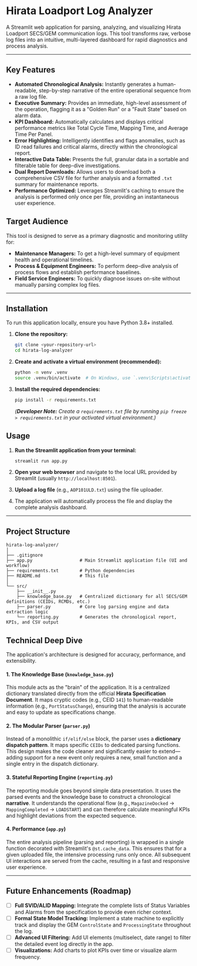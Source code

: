 # Hirata Loadport Log Analyzer

A Streamlit web application for parsing, analyzing, and visualizing Hirata Loadport SECS/GEM communication logs. This tool transforms raw, verbose log files into an intuitive, multi-layered dashboard for rapid diagnostics and process analysis.

---

## Key Features

-   **Automated Chronological Analysis:** Instantly generates a human-readable, step-by-step narrative of the entire operational sequence from a raw log file.
-   **Executive Summary:** Provides an immediate, high-level assessment of the operation, flagging it as a "Golden Run" or a "Fault State" based on alarm data.
-   **KPI Dashboard:** Automatically calculates and displays critical performance metrics like Total Cycle Time, Mapping Time, and Average Time Per Panel.
-   **Error Highlighting:** Intelligently identifies and flags anomalies, such as ID read failures and critical alarms, directly within the chronological report.
-   **Interactive Data Table:** Presents the full, granular data in a sortable and filterable table for deep-dive investigations.
-   **Dual Report Downloads:** Allows users to download both a comprehensive CSV file for further analysis and a formatted `.txt` summary for maintenance reports.
-   **Performance Optimized:** Leverages Streamlit's caching to ensure the analysis is performed only once per file, providing an instantaneous user experience.

## Target Audience

This tool is designed to serve as a primary diagnostic and monitoring utility for:

-   **Maintenance Managers:** To get a high-level summary of equipment health and operational timelines.
-   **Process & Equipment Engineers:** To perform deep-dive analysis of process flows and establish performance baselines.
-   **Field Service Engineers:** To quickly diagnose issues on-site without manually parsing complex log files.

---

## Installation

To run this application locally, ensure you have Python 3.8+ installed.

1.  **Clone the repository:**
    ```bash
    git clone <your-repository-url>
    cd hirata-log-analyzer
    ```

2.  **Create and activate a virtual environment (recommended):**
    ```bash
    python -m venv .venv
    source .venv/bin/activate  # On Windows, use `.venv\Scripts\activate`
    ```

3.  **Install the required dependencies:**
    ```bash
    pip install -r requirements.txt
    ```
    *(**Developer Note:** Create a `requirements.txt` file by running `pip freeze > requirements.txt` in your activated virtual environment.)*

## Usage

1.  **Run the Streamlit application from your terminal:**
    ```bash
    streamlit run app.py
    ```

2.  **Open your web browser** and navigate to the local URL provided by Streamlit (usually `http://localhost:8501`).

3.  **Upload a log file** (e.g., `AOP101ULD.txt`) using the file uploader.

4.  The application will automatically process the file and display the complete analysis dashboard.

---

## Project Structure

```
hirata-log-analyzer/
│
├── .gitignore
├── app.py                  # Main Streamlit application file (UI and workflow)
├── requirements.txt        # Python dependencies
├── README.md               # This file
│
└── src/
    ├── __init__.py
    ├── knowledge_base.py   # Centralized dictionary for all SECS/GEM definitions (CEIDs, RCMDs, etc.)
    ├── parser.py           # Core log parsing engine and data extraction logic
    └── reporting.py        # Generates the chronological report, KPIs, and CSV output
```

## Technical Deep Dive

The application's architecture is designed for accuracy, performance, and extensibility.

#### 1. The Knowledge Base (`knowledge_base.py`)

This module acts as the "brain" of the application. It is a centralized dictionary translated directly from the official **Hirata Specification Document**. It maps cryptic codes (e.g., CEID `141`) to human-readable information (e.g., `PortStatusChange`), ensuring that the analysis is accurate and easy to update as specifications change.

#### 2. The Modular Parser (`parser.py`)

Instead of a monolithic `if/elif/else` block, the parser uses a **dictionary dispatch pattern**. It maps specific `CEIDs` to dedicated parsing functions. This design makes the code cleaner and significantly easier to extend—adding support for a new event only requires a new, small function and a single entry in the dispatch dictionary.

#### 3. Stateful Reporting Engine (`reporting.py`)

The reporting module goes beyond simple data presentation. It uses the parsed events and the knowledge base to construct a chronological **narrative**. It understands the operational flow (e.g., `MagazineDocked` -> `MappingCompleted` -> `LOADSTART`) and can therefore calculate meaningful KPIs and highlight deviations from the expected sequence.

#### 4. Performance (`app.py`)

The entire analysis pipeline (parsing and reporting) is wrapped in a single function decorated with Streamlit's `@st.cache_data`. This ensures that for a given uploaded file, the intensive processing runs only once. All subsequent UI interactions are served from the cache, resulting in a fast and responsive user experience.

---

## Future Enhancements (Roadmap)

-   [ ] **Full SVID/ALID Mapping:** Integrate the complete lists of Status Variables and Alarms from the specification to provide even richer context.
-   [ ] **Formal State Model Tracking:** Implement a state machine to explicitly track and display the GEM `ControlState` and `ProcessingState` throughout the log.
-   [ ] **Advanced UI Filtering:** Add UI elements (multiselect, date range) to filter the detailed event log directly in the app.
-   [ ] **Visualizations:** Add charts to plot KPIs over time or visualize alarm frequency.
